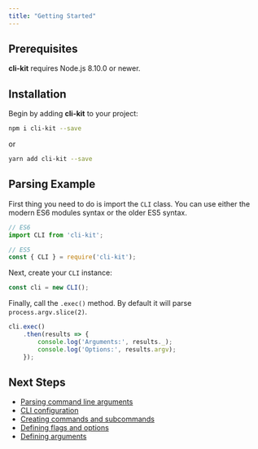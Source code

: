 ```yaml
---
title: "Getting Started"
---
```


## Prerequisites

__cli-kit__ requires Node.js 8.10.0 or newer.

## Installation

Begin by adding __cli-kit__ to your project:

```sh
npm i cli-kit --save
```

or

```sh
yarn add cli-kit --save
```

## Parsing Example

First thing you need to do is import the `CLI` class. You can use either the modern ES6 modules syntax or the older ES5 syntax.

```js
// ES6
import CLI from 'cli-kit';

// ES5
const { CLI } = require('cli-kit');
```

Next, create your `CLI` instance:

```js
const cli = new CLI();
```

Finally, call the `.exec()` method. By default it will parse `process.argv.slice(2)`.

```js
cli.exec()
    .then(results => {
        console.log('Arguments:', results._);
        console.log('Options:', results.argv);
    });
```

## Next Steps

 * [Parsing command line arguments](/docs/parsing)
 * [CLI configuration](/docs/cli)
 * [Creating commands and subcommands](/docs/commands)
 * [Defining flags and options](/docs/options)
 * [Defining arguments](/docs/arguments)
